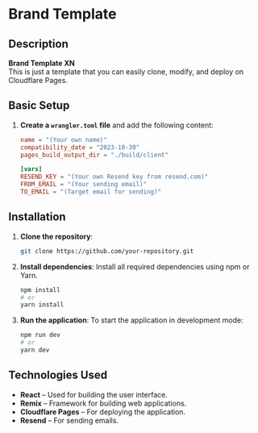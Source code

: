 # Brand Template

## Description

**Brand Template XN**  
This is just a template that you can easily clone, modify, and deploy on Cloudflare Pages.

## Basic Setup

1. **Create a `wrangler.toml` file** and add the following content:
   ```toml
   name = "(Your own name)"
   compatibility_date = "2023-10-30"
   pages_build_output_dir = "./build/client"

   [vars]
   RESEND_KEY = "(Your own Resend key from resend.com)"
   FROM_EMAIL = "(Your sending email)"
   TO_EMAIL = "(Target email for sending)"
   ```

## Installation

1. **Clone the repository**:
   ```sh
   git clone https://github.com/your-repository.git
   ```

2. **Install dependencies**:
   Install all required dependencies using npm or Yarn.
   ```sh
   npm install
   # or
   yarn install
   ```

3. **Run the application**:
   To start the application in development mode:
   ```sh
   npm run dev
   # or
   yarn dev
   ```

## Technologies Used

- **React** – Used for building the user interface.
- **Remix** – Framework for building web applications.
- **Cloudflare Pages** – For deploying the application.
- **Resend** – For sending emails.

